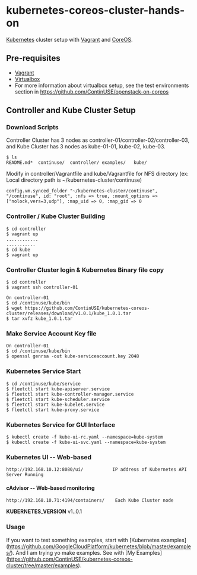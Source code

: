 # kubernetes-coreos-cluster-hands-on
[Kubernetes](https://github.com/GoogleCloudPlatform/kubernetes)
cluster setup with [Vagrant](https://www.vagrantup.com) and
[CoreOS](https://coreos.com).

## Pre-requisites

* [Vagrant](https://www.vagrantup.com)
* [Virtualbox](https://www.virtualbox.org)
* For more information about virtualbox setup, see the test environments section in https://github.com/ContinUSE/openstack-on-coreos

## Controller and Kube Cluster Setup 

### Download Scripts
Controller Cluster has 3 nodes as controller-01/controller-02/controller-03, and Kube Cluster has 3 nodes as kube-01-01, kube-02, kube-03.
```
$ ls
README.md*	continuse/	controller/	examples/	kube/
```

Modify in controller/Vagrantfile and kube/Vagrantfile for NFS directory (ex: Local directory path is ~/kubernetes-cluster/continuse)
```
config.vm.synced_folder "~/kubernetes-cluster/continuse", "/continuse", id: "root", :nfs => true, :mount_options =>  ["nolock,vers=3,udp"], :map_uid => 0, :map_gid => 0
```

### Controller / Kube Cluster Building
```
$ cd controller
$ vagrant up
............
...........
$ cd kube
$ vagrant up
```

### Controller Cluster login & Kubernetes Binary file copy
```
$ cd controller
$ vagrant ssh controller-01

On controller-01
$ cd /continuse/kube/bin
$ wget https://github.com/ContinUSE/kubernetes-coreos-cluster/releases/download/v1.0.1/kube_1.0.1.tar
$ tar xvfz kube_1.0.1.tar
```

### Make Service Account Key file
```
On controller-01
$ cd /continuse/kube/bin
$ openssl genrsa -out kube-serviceaccount.key 2048
```

### Kubernetes Service Start
```
$ cd /continuse/kube/service
$ fleetctl start kube-apiserver.service
$ fleetctl start kube-controller-manager.service
$ fleetctl start kube-scheduler.service
$ fleetctl start kube-kubelet.service
$ fleetctl start kube-proxy.service
```

### Kubernetes Service for GUI Interface
```
$ kubectl create -f kube-ui-rc.yaml --namespace=kube-system
$ kubectl create -f kube-ui-svc.yaml --namespace=kube-system
```

### Kubernetes UI -- Web-based
```
http://192.168.10.12:8080/ui/           IP address of Kubernetes API Server Running
```

#### cAdvisor -- Web-based monitoring
```
http://192.168.10.71:4194/containers/    Each Kube Cluster node
```

**KUBERNETES_VERSION** v1..0.1

### Usage

If you want to test something examples, start with [Kubernetes examples]
(https://github.com/GoogleCloudPlatform/kubernetes/blob/master/examples/).
And I am trying yo make examples. See with [My Examples] (https://github.com/ContinUSE/kubernetes-coreos-cluster/tree/master/examples).

